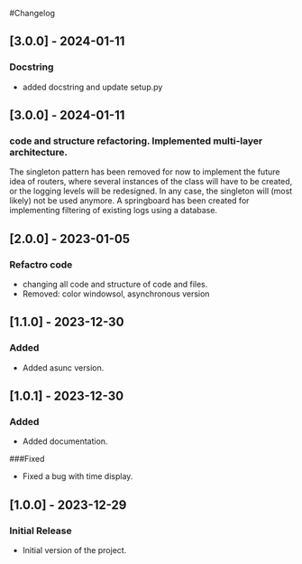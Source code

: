 #Changelog

## [3.0.0] - 2024-01-11
### Docstring
- added docstring and update setup.py

## [3.0.0] - 2024-01-11
### code and structure refactoring. Implemented multi-layer architecture. 
The singleton pattern has been removed for now to implement the future idea of ​​routers, where several instances of the class will have to be created, or the logging levels will be redesigned. In any case, the singleton will (most likely) not be used anymore. A springboard has been created for implementing filtering of existing logs using a database.

## [2.0.0] - 2023-01-05
### Refactro code
- changing all code and structure of code and files.
- Removed: color windowsol, asynchronous version

## [1.1.0] - 2023-12-30
### Added
- Added asunc version.

## [1.0.1] - 2023-12-30
### Added
- Added documentation.

###Fixed
- Fixed a bug with time display.

## [1.0.0] - 2023-12-29
### Initial Release
- Initial version of the project.
